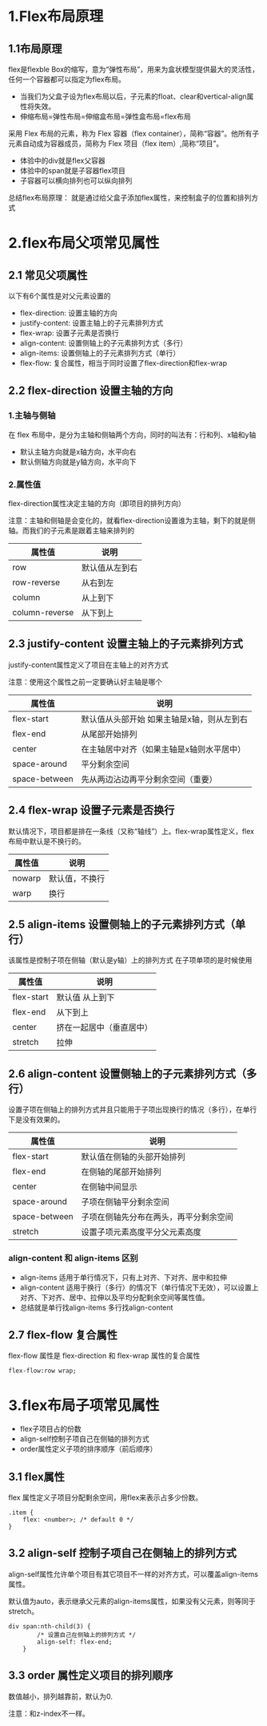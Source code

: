 # 1.Flex布局原理

## 1.1布局原理

flex是flexble Box的缩写，意为“弹性布局”，用来为盒状模型提供最大的灵活性，任何一个容器都可以指定为flex布局。

- 当我们为父盒子设为flex布局以后，子元素的float、clear和vertical-align属性将失效。
- 伸缩布局=弹性布局=伸缩盒布局=弹性盒布局=flex布局

采用 Flex 布局的元素，称为 Flex 容器（flex container），简称“容器”。他所有子元素自动成为容器成员，简称为 Flex 项目（flex item）,简称“项目”。

- 体验中的div就是flex父容器
- 体验中的span就是子容器flex项目
- 子容器可以横向排列也可以纵向排列

总结flex布局原理：
就是通过给父盒子添加flex属性，来控制盒子的位置和排列方式

# 2.flex布局父项常见属性

## 2.1 常见父项属性

以下有6个属性是对父元素设置的

- flex-direction: 设置主轴的方向
- justify-content: 设置主轴上的子元素排列方式
- flex-wrap: 设置子元素是否换行
- align-content: 设置侧轴上的子元素排列方式（多行）
- align-items: 设置侧轴上的子元素排列方式（单行）
- flex-flow: 复合属性，相当于同时设置了flex-direction和flex-wrap

## 2.2 flex-direction 设置主轴的方向

### 1.主轴与侧轴
在 flex 布局中，是分为主轴和侧轴两个方向，同时的叫法有：行和列、x轴和y轴

- 默认主轴方向就是x轴方向，水平向右
- 默认侧轴方向就是y轴方向，水平向下

### 2.属性值
flex-direction属性决定主轴的方向（即项目的排列方向）

注意：主轴和侧轴是会变化的，就看flex-direction设置谁为主轴，剩下的就是侧轴。而我们的子元素是跟着主轴来排列的

属性值 | 说明
---|---
row | 默认值从左到右
row-reverse | 从右到左
column | 从上到下
column-reverse | 从下到上

## 2.3 justify-content 设置主轴上的子元素排列方式

justify-content属性定义了项目在主轴上的对齐方式

注意：使用这个属性之前一定要确认好主轴是哪个

属性值 | 说明
---|---
flex-start | 默认值从头部开始 如果主轴是x轴，则从左到右
flex-end | 从尾部开始排列
center | 在主轴居中对齐（如果主轴是x轴则水平居中）
space-around | 平分剩余空间
space-between | 先从两边沾边再平分剩余空间（重要）

## 2.4 flex-wrap 设置子元素是否换行

默认情况下，项目都是排在一条线（又称“轴线”）上。flex-wrap属性定义，flex布局中默认是不换行的。

属性值 | 说明
---|---
nowarp | 默认值，不换行
warp | 换行

## 2.5 align-items 设置侧轴上的子元素排列方式（单行）

该属性是控制子项在侧轴（默认是y轴）上的排列方式 在子项单项的是时候使用

属性值 | 说明
---|---
flex-start | 默认值 从上到下
flex-end | 从下到上
center | 挤在一起居中（垂直居中）
stretch | 拉伸

## 2.6 align-content 设置侧轴上的子元素排列方式（多行）

设置子项在侧轴上的排列方式并且只能用于子项出现换行的情况（多行），在单行下是没有效果的。

属性值 | 说明
---|---
flex-start | 默认值在侧轴的头部开始排列
flex-end | 在侧轴的尾部开始排列
center | 在侧轴中间显示
space-around | 子项在侧轴平分剩余空间
space-between | 子项在侧轴先分布在两头，再平分剩余空间
stretch | 设置子项元素高度平分父元素高度

### align-content 和 align-items 区别

- align-items 适用于单行情况下，只有上对齐、下对齐、居中和拉伸
- align-content 适用于换行（多行）的情况下（单行情况下无效），可以设置上对齐、下对齐、居中、拉伸以及平均分配剩余空间等属性值。
- 总结就是单行找align-items 多行找align-content

## 2.7 flex-flow 复合属性

flex-flow 属性是 flex-direction 和 flex-wrap 属性的复合属性

```
flex-flow:row wrap;
```

# 3.flex布局子项常见属性

- flex子项目占的份数
- align-self控制子项自己在侧轴的排列方式
- order属性定义子项的排序顺序（前后顺序）

## 3.1 flex属性

flex 属性定义子项目分配剩余空间，用flex来表示占多少份数。

```
.item {
    flex: <number>; /* default 0 */
}
```

## 3.2 align-self 控制子项自己在侧轴上的排列方式

align-self属性允许单个项目有其它项目不一样的对齐方式，可以覆盖align-items属性。

默认值为auto，表示继承父元素的align-items属性，如果没有父元素，则等同于stretch。

```
div span:nth-child(3) {
        /* 设置自己在侧轴上的排列方式 */
        align-self: flex-end;
    }
```

## 3.3 order 属性定义项目的排列顺序

数值越小，排列越靠前，默认为0.

注意：和z-index不一样。